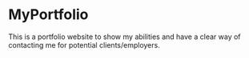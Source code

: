 # MyPortfolio

This is a portfolio website to show my abilities and have a clear way of contacting me for potential clients/employers.

